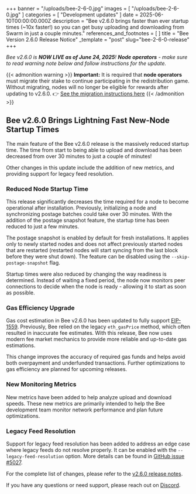 +++
banner = "/uploads/bee-2-6-0.jpg"
images = [ "/uploads/bee-2-6-0.jpg" ]
categories = [ "Development updates" ]
date = 2025-06-10T00:00:00.000Z
description = "Bee v2.6.0 brings faster than ever startup times (~10x faster!) so you can get busy uploading and downloading from Swarm in just a couple minutes."
references_and_footnotes = [ ]
title = "Bee Version 2.6.0 Release Notice"
_template = "post"
slug="bee-2-6-0-release"
+++

*Bee v2.6.0 is **NOW LIVE as of June 24, 2025**! **Node operators** - make sure to read warning note below and follow instructions for the update.*

{{< admonition warning >}}
**Important:** It is required that **node operators** must migrate their stake to continue participating in the redistribution game. Without migrating, nodes will no longer be eligible for rewards after updating to v2.6.0.
👉 [See the migration instructions here](https://docs.ethswarm.org/docs/bee/working-with-bee/staking/#stake-migration)
{{< /admonition >}}

## Bee v2.6.0 Brings Lightning Fast New-Node Startup Times  

The main feature of the Bee v2.6.0 release is the massively reduced startup time. The time from start to being able to upload and download has been decreased from over 30 minutes to just a couple of minutes!

Other changes in this update include the addition of new metrics, and providing support for legacy feed resolution.

### Reduced Node Startup Time

This release significantly decreases the time required for a node to become operational after installation. Previously, initializing a node and synchronizing postage batches could take over 30 minutes. With the addition of the postage snapshot feature, the startup time has been reduced to just a few minutes.

The postage snapshot is enabled by default for fresh installations. It applies only to newly started nodes and does not affect previously started nodes that are restarted (restarted nodes will start syncing from the last block before they were shut down). The feature can be disabled using the `--skip-postage-snapshot` flag.

Startup times were also reduced by changing the way readiness is determined. Instead of waiting a fixed period, the node now monitors peer connections to decide when the node is ready - allowing it to start as soon as possible.

### Gas Efficiency Upgrade

Gas cost estimation in Bee v2.6.0 has been updated to fully support [EIP-1559](https://help.coinbase.com/en/coinbase/getting-started/crypto-education/eip-1559). Previously, Bee relied on the legacy `eth_gasPrice` method, which often resulted in inaccurate fee estimates. With this release, Bee now uses modern fee market mechanics to provide more reliable and up-to-date gas estimations.

This change improves the accuracy of required gas funds and helps avoid both overpayment and underfunded transactions. Further optimizations to gas efficiency are planned for upcoming releases.

### New Monitoring Metrics

New metrics have been added to help analyze upload and download speeds. These new metrics are primarily intended to help the Bee development team monitor network performance and plan future optimizations.

### Legacy Feed Resolution

Support for legacy feed resolution has been added to address an edge case where legacy feeds do not resolve properly. It can be enabled with the `--legacy-feed-resolution` option. More details can be found in [GitHub issue #5027](https://github.com/ethersphere/bee/issues/5027).

For the complete list of changes, please refer to the [v2.6.0 release notes](https://github.com/ethersphere/bee/releases/tag/v2.6.0).

If you have any questions or need support, please reach out on [Discord](https://discord.gg/kHRyMNpw7t).
